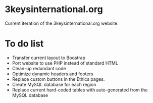 # 3keysinternational.org
Current iteration of the 3keysinternational.org website.

# To do list
- Transfer current layout to Boostrap
- Port website to use PHP instead of standard HTML
- Clean-up redundant code
- Optimize dynamic headers and footers
- Replace custom buttons in the Ethics pages.
- Create MySQL database for each region 
- Replace current hard-coded tables with auto-generated from the MySQL database
